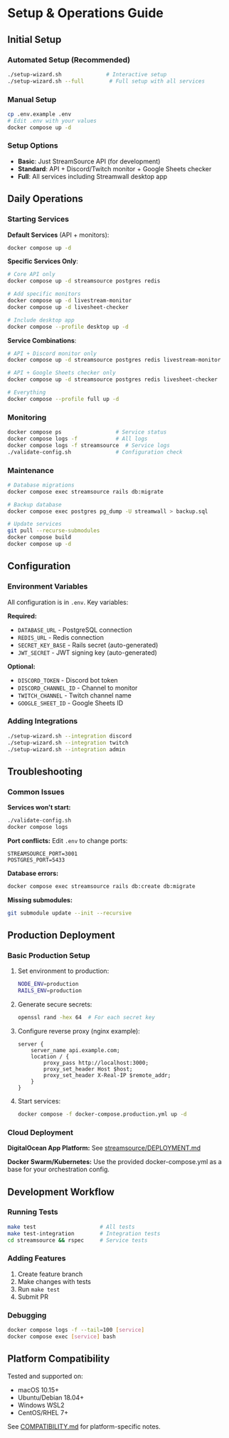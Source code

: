 # Setup & Operations Guide

## Initial Setup

### Automated Setup (Recommended)
```bash
./setup-wizard.sh              # Interactive setup
./setup-wizard.sh --full        # Full setup with all services
```

### Manual Setup
```bash
cp .env.example .env
# Edit .env with your values
docker compose up -d
```

### Setup Options
- **Basic**: Just StreamSource API (for development)
- **Standard**: API + Discord/Twitch monitor + Google Sheets checker
- **Full**: All services including Streamwall desktop app

## Daily Operations

### Starting Services

**Default Services** (API + monitors):
```bash
docker compose up -d
```

**Specific Services Only**:
```bash
# Core API only
docker compose up -d streamsource postgres redis

# Add specific monitors
docker compose up -d livestream-monitor
docker compose up -d livesheet-checker

# Include desktop app
docker compose --profile desktop up -d
```

**Service Combinations**:
```bash
# API + Discord monitor only
docker compose up -d streamsource postgres redis livestream-monitor

# API + Google Sheets checker only  
docker compose up -d streamsource postgres redis livesheet-checker

# Everything
docker compose --profile full up -d
```

### Monitoring
```bash
docker compose ps                 # Service status
docker compose logs -f            # All logs
docker compose logs -f streamsource  # Service logs
./validate-config.sh              # Configuration check
```

### Maintenance
```bash
# Database migrations
docker compose exec streamsource rails db:migrate

# Backup database
docker compose exec postgres pg_dump -U streamwall > backup.sql

# Update services
git pull --recurse-submodules
docker compose build
docker compose up -d
```

## Configuration

### Environment Variables
All configuration is in `.env`. Key variables:

**Required:**
- `DATABASE_URL` - PostgreSQL connection
- `REDIS_URL` - Redis connection
- `SECRET_KEY_BASE` - Rails secret (auto-generated)
- `JWT_SECRET` - JWT signing key (auto-generated)

**Optional:**
- `DISCORD_TOKEN` - Discord bot token
- `DISCORD_CHANNEL_ID` - Channel to monitor
- `TWITCH_CHANNEL` - Twitch channel name
- `GOOGLE_SHEET_ID` - Google Sheets ID

### Adding Integrations
```bash
./setup-wizard.sh --integration discord
./setup-wizard.sh --integration twitch
./setup-wizard.sh --integration admin
```

## Troubleshooting

### Common Issues

**Services won't start:**
```bash
./validate-config.sh
docker compose logs
```

**Port conflicts:**
Edit `.env` to change ports:
```
STREAMSOURCE_PORT=3001
POSTGRES_PORT=5433
```

**Database errors:**
```bash
docker compose exec streamsource rails db:create db:migrate
```

**Missing submodules:**
```bash
git submodule update --init --recursive
```

## Production Deployment

### Basic Production Setup
1. Set environment to production:
   ```bash
   NODE_ENV=production
   RAILS_ENV=production
   ```

2. Generate secure secrets:
   ```bash
   openssl rand -hex 64  # For each secret key
   ```

3. Configure reverse proxy (nginx example):
   ```nginx
   server {
       server_name api.example.com;
       location / {
           proxy_pass http://localhost:3000;
           proxy_set_header Host $host;
           proxy_set_header X-Real-IP $remote_addr;
       }
   }
   ```

4. Start services:
   ```bash
   docker compose -f docker-compose.production.yml up -d
   ```

### Cloud Deployment

**DigitalOcean App Platform:**
See [streamsource/DEPLOYMENT.md](streamsource/DEPLOYMENT.md)

**Docker Swarm/Kubernetes:**
Use the provided docker-compose.yml as a base for your orchestration config.

## Development Workflow

### Running Tests
```bash
make test                    # All tests
make test-integration        # Integration tests
cd streamsource && rspec     # Service tests
```

### Adding Features
1. Create feature branch
2. Make changes with tests
3. Run `make test`
4. Submit PR

### Debugging
```bash
docker compose logs -f --tail=100 [service]
docker compose exec [service] bash
```

## Platform Compatibility

Tested and supported on:
- macOS 10.15+
- Ubuntu/Debian 18.04+
- Windows WSL2
- CentOS/RHEL 7+

See [COMPATIBILITY.md](COMPATIBILITY.md) for platform-specific notes.